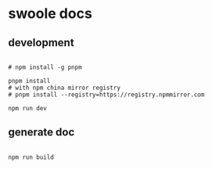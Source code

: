 # swoole docs

## development

```shell

# npm install -g pnpm 

pnpm install 
# with npm china mirror registry
# pnpm install --registry=https://registry.npmmirror.com 

npm run dev 

```

## generate doc

```shell

npm run build

```
